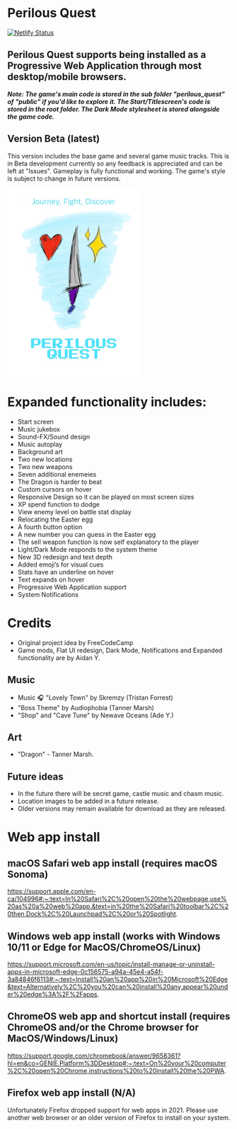 # Perilous Quest

[![Netlify Status](https://api.netlify.com/api/v1/badges/f312c3e8-98b6-4e22-ac50-3296bf34db80/deploy-status)](https://app.netlify.com/sites/perilous-quest/deploys)

## Perilous Quest supports being installed as a Progressive Web Application through most desktop/mobile browsers.

<i><b>
Note: The game's main code is stored in the sub folder "perilous_quest" of "public" if you'd like to explore it. The Start/Titlescreen's code is stored in the root folder. The Dark Mode stylesheet is stored alongside the game code.
</b></i>

## Version Beta (latest)

This version includes the base game and several game music tracks. This is in Beta development currently so any feedback is appreciated and can be left at "Issues". Gameplay is fully functional and working. The game's style is subject to change in future versions.

<img src="https://raw.githubusercontent.com/aidan-yip/dragon_slayer/main/public/pq_poster.jpg?raw=true" alt="Perilous Quest poster" width="300"/>
  
# Expanded functionality includes: 
<ul>
  <li>Start screen</li> 
  <li>Music jukebox</li> 
  <li>Sound-FX/Sound design</li> 
  <li>Music autoplay</li>
  <li>Background art</li>
  <li>Two new locations</li>
  <li>Two new weapons</li>
  <li>Seven additional enemeies</li>
  <li>The Dragon is harder to beat</li>
  <li>Custom cursors on hover</li>
  <li>Responsive Design so it can be played on most screen sizes</li>
  <li>XP spend function to dodge</li>
  <li>View enemy level on battle stat display</li>
  <li>Relocating the Easter egg</li>
  <li>A fourth button option</li>
  <li>A new number you can guess in the Easter egg</li>
  <li>The sell weapon function is now self explanatory to the player</li>
  <li>Light/Dark Mode responds to the system theme</li>
  <li>New 3D redesign and text depth</li>
  <li>Added emoji’s for visual cues</li>
  <li>Stats have an underline on hover</li>
  <li>Text expands on hover</li>
  <li>Progressive Web Application support</li>
  <li>System Notifications</li>
</ul>

# Credits

<ul>
<li>Original project idea by FreeCodeCamp</li>
<li>Game mods, Flat UI redesign, Dark Mode, Notifications and Expanded functionality are by Aidan Y.</li>
</ul>

## Music
<ul>
<li>Music 🎧 "Lovely Town" by  Skremzy (Tristan Forrest)</li> 
<li>"Boss Theme" by Audiophobia (Tanner Marsh)</li>
<li>"Shop" and "Cave Tune" by Newave Oceans (Ade Y.)</li>
</ul>

## Art
<ul>
<li>"Dragon" - Tanner Marsh.</li>
</ul>

## Future ideas

<ul>
<li>In the future there will be secret game, castle music and chasm music.</li> 
  
<li>Location images to be added in a future release.</li>

<li>Older versions may remain available for download as they are released.</li>
</ul>

# Web app install

## macOS Safari web app install (requires macOS Sonoma)

https://support.apple.com/en-ca/104996#:~:text=In%20Safari%2C%20open%20the%20webpage,use%20as%20a%20web%20app.&text=in%20the%20Safari%20toolbar%2C%20then,Dock%2C%20Launchpad%2C%20or%20Spotlight.

## Windows web app install (works with Windows 10/11 or Edge for MacOS/ChromeOS/Linux)

https://support.microsoft.com/en-us/topic/install-manage-or-uninstall-apps-in-microsoft-edge-0c156575-a94a-45e4-a54f-3a84846f6113#:~:text=Install%20an%20app%20in%20Microsoft%20Edge&text=Alternatively%2C%20you%20can%20install%20any,appear%20under%20edge%3A%2F%2Fapps.

## ChromeOS web app and shortcut install (requires ChromeOS and/or the Chrome browser for MacOS/Windows/Linux)

https://support.google.com/chromebook/answer/9658361?hl=en&co=GENIE.Platform%3DDesktop#:~:text=On%20your%20computer%2C%20open%20Chrome,instructions%20to%20install%20the%20PWA.

## Firefox web app install (N/A)

Unfortunately Firefox dropped support for web apps in 2021. Please use another web browser or an older version of Firefox to install on your system.

